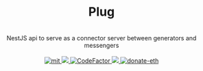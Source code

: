 <h1 align="center">
  Plug
</h1>
<br />
<div align="center">
  NestJS api to serve as a connector server between generators and messengers
</div>
<br />
<div align="center">
  <a href="https://github.com/piotrostr/plug/blob/HEAD/MIT">
    <img src="https://img.shields.io/badge/license-MIT-blue.svg" alt="mit" />
  </a>
  <a href="https://github.com/piotrostr/plug/actions/workflows/main.yml">
    <img src="https://github.com/piotrostr/plug/actions/workflows/main.yml/badge.svg" />
  </a>
  <a href="https://www.codefactor.io/repository/github/piotrostr/plug">
    <img src="https://www.codefactor.io/repository/github/piotrostr/plug/badge" alt="CodeFactor" />
  </a>
  <a href="https://codecov.io/gh/piotrostr/plug">
    <img src="https://codecov.io/gh/piotrostr/plug/branch/master/graph/badge.svg?token=zXTysoqOXv"/>
  </a>
  <a href="https://en.cryptobadges.io/donate/0x2eD29d982B0120d49899a7cC7AfE7f5d5435bC97">
    <img src="https://camo.githubusercontent.com/e96ba7a90d666c76a314e022e072252435a4b271d63b5959e0d4cd7fdbb1032e/68747470733a2f2f656e2e63727970746f6261646765732e696f2f62616467652f6d6963726f2f307865386364663032656664386162306134393064376232636231333535333338396339626339333265" alt="donate-eth" />
  </a>
</div>
